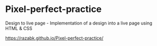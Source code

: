 # Pixel-perfect-practice

Design to live page - Implementation of a design into a live page using HTML &amp; CSS

https://razabk.github.io/Pixel-perfect-practice/
